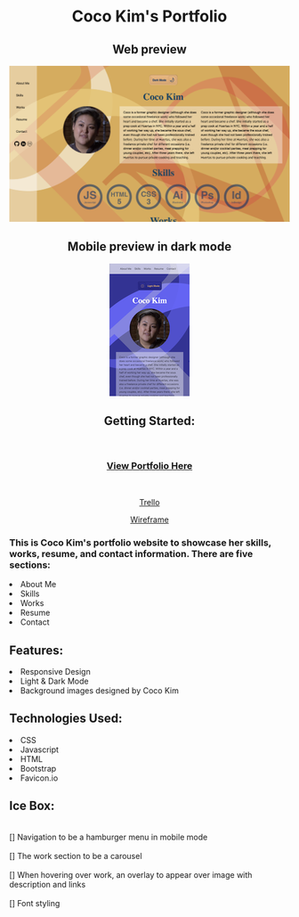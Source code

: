 <div align="center"><h1>Coco Kim's Portfolio</h1>
<h2>Web preview</h2>
<img src="assets/images/web-portfolio.png">
<h2>Mobile preview in dark mode</h2>
<img src="assets/images/mobile-dark.png">
<h2>Getting Started:</h2>
<br><h3><a href="https://coco-portofolio.netlify.app/">View Portfolio Here</a></h3></br>

<p><a href="https://trello.com/b/5mpfxGSs/cocos-portfolio">Trello</a></p>
<p><a href="https://whimsical.com/coco-s-portfolio-7hheCgZWbEan5h9Uk97G9R">Wireframe</a></p></div>


<h3>This is Coco Kim's portfolio website to showcase her skills, works, resume, and contact information. There are five sections:</h3>
<li>About Me</li>
<li>Skills</li>
<li>Works</li>
<li>Resume</li>
<li>Contact</li>

<h2>Features:</h2>
<li>Responsive Design</li>
<li>Light & Dark Mode</li>
<li>Background images designed by Coco Kim</li>


<h2>Technologies Used:</h2>
<li>CSS</li>
<li>Javascript</li>
<li>HTML</li>
<li>Bootstrap</li>
<li>Favicon.io</li>

<h2>Ice Box:</h2>
<br>[] Navigation to be a hamburger menu in mobile mode</br>
<br>[] The work section to be a carousel </br>
<br>[] When hovering over work, an overlay to appear over image with description and links</br>
<br>[] Font styling</br>
